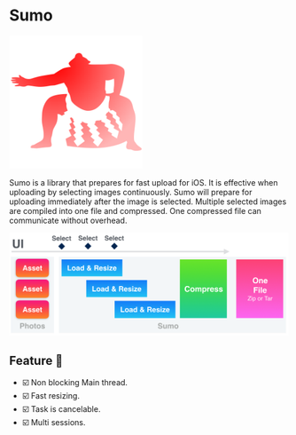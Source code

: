 # Sumo

<img src="https://github.com/1amageek/Sumo/blob/master/sumo.png" width="240px">

Sumo is a library that prepares for fast upload for iOS.
It is effective when uploading by selecting images continuously.
Sumo will prepare for uploading immediately after the image is selected.
Multiple selected images are compiled into one file and compressed.
One compressed file can communicate without overhead.

<img src="https://github.com/1amageek/Sumo/blob/master/overview.png" width="640px">


## Feature 🎉
- ☑️  Non blocking Main thread.
- ☑️  Fast resizing.
- ☑️  Task is cancelable.
- ☑️  Multi sessions.
